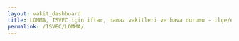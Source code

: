 ```yaml
---
layout: vakit_dashboard
title: LOMMA, ISVEC için iftar, namaz vakitleri ve hava durumu - ilçe/eyalet seç
permalink: /ISVEC/LOMMA/
---
```


<script type="text/javascript">
  var GLOBAL_COUNTRY = 'ISVEC';
  var GLOBAL_CITY = 'LOMMA';
  var GLOBAL_STATE = '';
  var lat = 72;
  var lon = 21;
</script>
